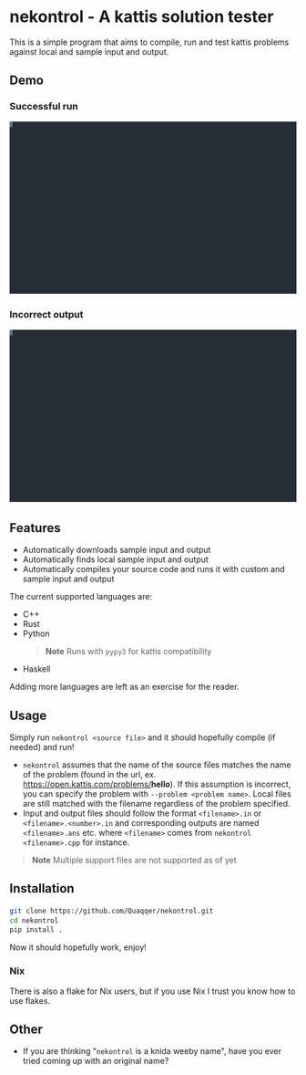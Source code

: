 # nekontrol - A kattis solution tester

This is a simple program that aims to compile, run and test kattis problems
against local and sample input and output.

## Demo

### Successful run

![Demo of a succesful run](./res/demo1.svg)

### Incorrect output

![Demo of an unsuccessful run](./res/demo2.svg)

## Features

- Automatically downloads sample input and output
- Automatically finds local sample input and output
- Automatically compiles your source code and runs it with custom and sample
  input and output

The current supported languages are:

- C++
- Rust
- Python
  > **Note**
  > Runs with `pypy3` for kattis compatibility
- Haskell

Adding more languages are left as an exercise for the reader.

## Usage

Simply run `nekontrol <source file>` and it should hopefully compile (if needed)
and run!

- `nekontrol` assumes that the name of the source files matches the name of the
  problem (found in the url, ex. https://open.kattis.com/problems/<b>hello</b>).
  If this assumption is incorrect, you can specify the problem with
  `--problem <problem name>`. Local files are still matched with the filename
  regardless of the problem specified.
- Input and output files should follow the format `<filename>.in` or
  `<filename>.<number>.in` and corresponding outputs are named `<filename>.ans`
  etc. where `<filename>` comes from `nekontrol <filename>.cpp` for instance.

> **Note**
> Multiple support files are not supported as of yet

## Installation

```sh
git clone https://github.com/Quaqqer/nekontrol.git
cd nekontrol
pip install .
```

Now it should hopefully work, enjoy!

### Nix

There is also a flake for Nix users, but if you use Nix I trust you know how to
use flakes.

## Other

- If you are thinking "`nekontrol` is a knida weeby name", have you ever tried
  coming up with an original name?

